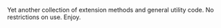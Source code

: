 Yet another collection of extension methods and general utility code. No restrictions on use. Enjoy.
